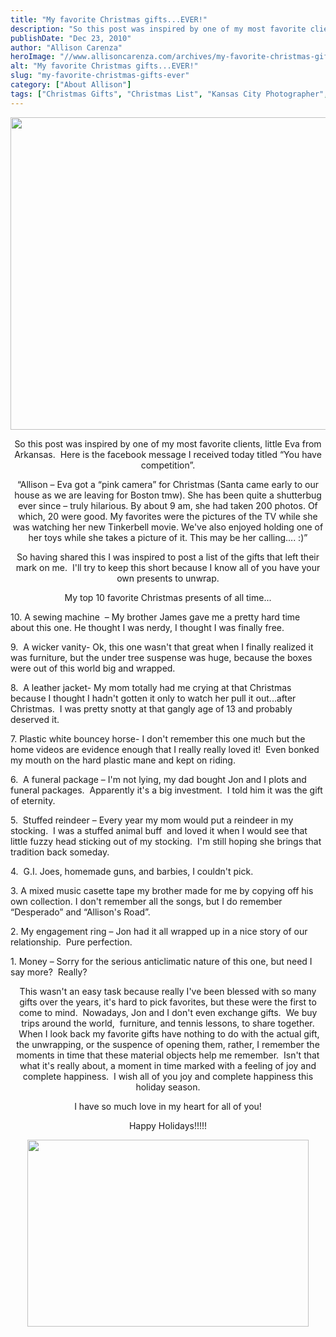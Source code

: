 ```yaml
---
title: "My favorite Christmas gifts...EVER!"
description: "So this post was inspired by one of my most favorite clients, little Eva from Arkansas.  Here is the facebook "
publishDate: "Dec 23, 2010"
author: "Allison Carenza"
heroImage: "//www.allisoncarenza.com/archives/my-favorite-christmas-gif"
alt: "My favorite Christmas gifts...EVER!"
slug: "my-favorite-christmas-gifts-ever"
category: ["About Allison"]
tags: ["Christmas Gifts", "Christmas List", "Kansas City Photographer", "Kansas City Photography", "Photography"]
---
```


<p><a rel="attachment wp-att-1875" href="http://www.allisoncarenza.com/archives/my-favorite-christmas-gifts-ever/mad3/"><img class="aligncenter size-full wp-image-1875" title="mad3" src="http://www.allisoncarenza.com/studio/wp-content/uploads/2010/12/mad3.jpg" alt="" width="700" height="500" srcset="/media/mad3.jpg 700w, /media/mad3-300x214.jpg 300w" sizes="(max-width: 700px) 100vw, 700px" /></a></p>
<p style="text-align: center;">So this post was inspired by one of my most favorite clients, little Eva from Arkansas.  Here is the facebook message I received today titled &#8220;You have competition&#8221;.</p>
<p style="text-align: center;">&#8220;Allison &#8211; Eva got a &#8220;pink camera&#8221; for Christmas (Santa came early to our house as we are leaving for Boston tmw). She has been quite a shutterbug ever since &#8211; truly hilarious. By about 9 am, she had taken 200 photos. Of which, 20 were good. My favorites were the pictures of the TV while she was watching her new Tinkerbell movie. We&apos;ve also enjoyed holding one of her toys while she takes a picture of it. This may be her calling.... :)&#8221;</p>
<p style="text-align: center;">
<p style="text-align: center;">So having shared this I was inspired to post a list of the gifts that left their mark on me.  I&apos;ll try to keep this short because I know all of you have your own presents to unwrap.</p>
<p style="text-align: center;">
<p style="text-align: center;">My top 10 favorite Christmas presents of all time...</p>
<p style="text-align: left;">10. A sewing machine  &#8211; My brother James gave me a pretty hard time about this one. He thought I was nerdy, I thought I was finally free.</p>
<p style="text-align: left;">9.  A wicker vanity- Ok, this one wasn&apos;t that great when I finally realized it was furniture, but the under tree suspense was huge, because the boxes were out of this world big and wrapped.</p>
<p style="text-align: left;">8.  A leather jacket- My mom totally had me crying at that Christmas because I thought I hadn&apos;t gotten it only to watch her pull it out...after Christmas.  I was pretty snotty at that gangly age of 13 and probably deserved it.</p>
<p style="text-align: left;">7. Plastic white bouncey horse- I don&apos;t remember this one much but the home videos are evidence enough that I really really loved it!  Even bonked my mouth on the hard plastic mane and kept on riding.</p>
<p style="text-align: left;">6.  A funeral package &#8211; I&apos;m not lying, my dad bought Jon and I plots and funeral packages.  Apparently it&apos;s a big investment.  I told him it was the gift of eternity.</p>
<p style="text-align: left;">5.  Stuffed reindeer &#8211; Every year my mom would put a reindeer in my stocking.  I was a stuffed animal buff  and loved it when I would see that little fuzzy head sticking out of my stocking.  I&apos;m still hoping she brings that tradition back someday.</p>
<p style="text-align: left;">4.  G.I. Joes, homemade guns, and barbies, I couldn&apos;t pick.</p>
<p style="text-align: left;">3. A mixed music casette tape my brother made for me by copying off his own collection. I don&apos;t remember all the songs, but I do remember &#8220;Desperado&#8221; and &#8220;Allison&apos;s Road&#8221;.</p>
<p style="text-align: left;">2. My engagement ring &#8211; Jon had it all wrapped up in a nice story of our relationship.  Pure perfection.</p>
<p style="text-align: left;">1. Money &#8211; Sorry for the serious anticlimatic nature of this one, but need I say more?  Really?</p>
<p style="text-align: center;">
<p style="text-align: center;">This wasn&apos;t an easy task because really I&apos;ve been blessed with so many gifts over the years, it&apos;s hard to pick favorites, but these were the first to come to mind.  Nowadays, Jon and I don&apos;t even exchange gifts.  We buy trips around the world,  furniture, and tennis lessons, to share together.  When I look back my favorite gifts have nothing to do with the actual gift, the unwrapping, or the suspence of opening them, rather, I remember the moments in time that these material objects help me remember.  Isn&apos;t that what it&apos;s really about, a moment in time marked with a feeling of joy and complete happiness.  I wish all of you joy and complete happiness this holiday season.</p>
<p style="text-align: center;">I have so much love in my heart for all of you!</p>
<p style="text-align: center;">Happy Holidays!!!!!</p>
<p style="text-align: center;"><a rel="attachment wp-att-1876" href="http://www.allisoncarenza.com/archives/my-favorite-christmas-gifts-ever/ind_0497/"><img class="aligncenter size-large wp-image-1876" title="IND_0497" src="http://www.allisoncarenza.com/studio/wp-content/uploads/2010/12/IND_0497-900x599.jpg" alt="" width="450" height="299" /></a></p>
<p style="text-align: center;">
